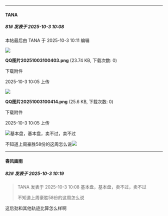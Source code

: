﻿
*****

####  TANA  
##### 81#       发表于 2025-10-3 10:08

 本帖最后由 TANA 于 2025-10-3 10:11 编辑 

<img src="https://img.stage1st.com/forum/202510/03/100543ba1exm6c1f66t6ef.png" referrerpolicy="no-referrer">

<strong>QQ图片20251003100403.png</strong> (23.74 KB, 下载次数: 0)

下载附件

2025-10-3 10:05 上传

<img src="https://img.stage1st.com/forum/202510/03/100543ojghulugg2xx6kez.png" referrerpolicy="no-referrer">

<strong>QQ图片20251003100414.png</strong> (25.6 KB, 下载次数: 0)

下载附件

2025-10-3 10:05 上传

<img src="https://static.stage1st.com/image/smiley/face2017/048.png" referrerpolicy="no-referrer">基本盘，基本盘，卖不过，卖不过

不知道上周豪胜58份的这周怎么说<img src="https://static.stage1st.com/image/smiley/face2017/048.png" referrerpolicy="no-referrer">


*****

####  春风画雨  
##### 82#       发表于 2025-10-3 10:19

<blockquote>TANA 发表于 2025-10-3 10:08
基本盘，基本盘，卖不过，卖不过

不知道上周豪胜58份的这周怎么说</blockquote>
这后劲和其他轨迹比算怎么样啊

